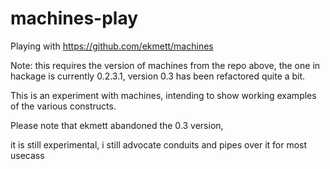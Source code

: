 machines-play
=============

Playing with https://github.com/ekmett/machines

Note: this requires the version of machines from the repo above, the
one in hackage is currently 0.2.3.1, version 0.3 has been refactored
quite a bit.

This is an experiment with machines, intending to show working
examples of the various constructs.

Please note that ekmett abandoned the 0.3 version,

<edwardk> it is still experimental, i still advocate conduits and pipes over it for most usecass


